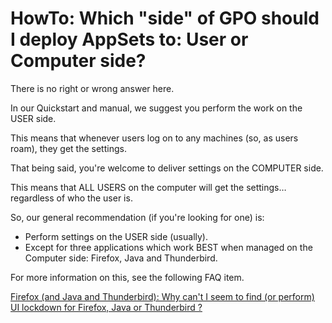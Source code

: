 # HowTo: Which "side" of GPO should I deploy AppSets to: User or Computer side?

There is no right or wrong answer here.

In our Quickstart and manual, we suggest you perform the work on the USER side.

This means that whenever users log on to any machines (so, as users roam), they get the settings.

That being said, you're welcome to deliver settings on the COMPUTER side.

This means that ALL USERS on the computer will get the settings… regardless of who the user is.

So, our general recommendation (if you're looking for one) is:

- Perform settings on the USER side (usually).
- Except for three applications which work BEST when managed on the Computer side: Firefox, Java and
  Thunderbird.

For more information on this, see the following FAQ item.

[Firefox (and Java and Thunderbird): Why can't I seem to find (or perform) UI lockdown for Firefox, Java or Thunderbird ?](firefox/javathunderbird.md)
